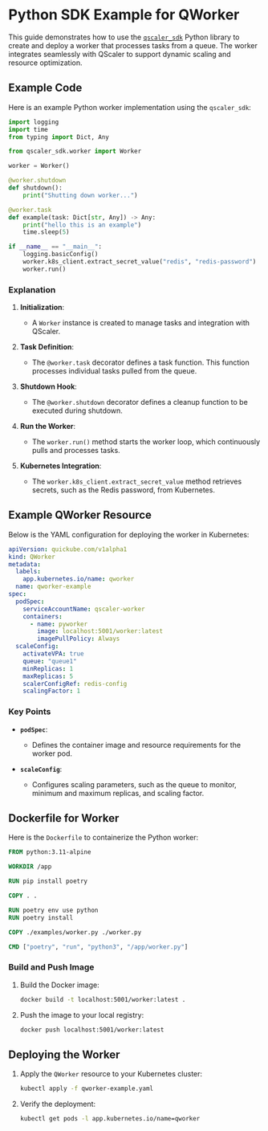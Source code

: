 # Python SDK Example for QWorker

This guide demonstrates how to use the [`qscaler_sdk`](https://github.com/quickube/qscaler-python-sdk) Python library to create and deploy a worker that processes tasks from a queue. The worker integrates seamlessly with QScaler to support dynamic scaling and resource optimization.

## Example Code

Here is an example Python worker implementation using the `qscaler_sdk`:

```python
import logging
import time
from typing import Dict, Any

from qscaler_sdk.worker import Worker

worker = Worker()

@worker.shutdown
def shutdown():
    print("Shutting down worker...")

@worker.task
def example(task: Dict[str, Any]) -> Any:
    print("hello this is an example")
    time.sleep(5)

if __name__ == "__main__":
    logging.basicConfig()
    worker.k8s_client.extract_secret_value("redis", "redis-password")
    worker.run()
```

### Explanation

1. **Initialization**:
    - A `Worker` instance is created to manage tasks and integration with QScaler.

2. **Task Definition**:
    - The `@worker.task` decorator defines a task function. This function processes individual tasks pulled from the queue.

3. **Shutdown Hook**:
    - The `@worker.shutdown` decorator defines a cleanup function to be executed during shutdown.

4. **Run the Worker**:
    - The `worker.run()` method starts the worker loop, which continuously pulls and processes tasks.

5. **Kubernetes Integration**:
    - The `worker.k8s_client.extract_secret_value` method retrieves secrets, such as the Redis password, from Kubernetes.

## Example QWorker Resource

Below is the YAML configuration for deploying the worker in Kubernetes:

```yaml
apiVersion: quickube.com/v1alpha1
kind: QWorker
metadata:
  labels:
    app.kubernetes.io/name: qworker
  name: qworker-example
spec:
  podSpec:
    serviceAccountName: qscaler-worker
    containers:
      - name: pyworker
        image: localhost:5001/worker:latest
        imagePullPolicy: Always
  scaleConfig:
    activateVPA: true
    queue: "queue1"
    minReplicas: 1
    maxReplicas: 5
    scalerConfigRef: redis-config
    scalingFactor: 1
```

### Key Points

- **`podSpec`**:
    - Defines the container image and resource requirements for the worker pod.

- **`scaleConfig`**:
    - Configures scaling parameters, such as the queue to monitor, minimum and maximum replicas, and scaling factor.

## Dockerfile for Worker

Here is the `Dockerfile` to containerize the Python worker:

```dockerfile
FROM python:3.11-alpine

WORKDIR /app

RUN pip install poetry

COPY . .

RUN poetry env use python
RUN poetry install

COPY ./examples/worker.py ./worker.py

CMD ["poetry", "run", "python3", "/app/worker.py"]
```

### Build and Push Image

1. Build the Docker image:
   ```bash
   docker build -t localhost:5001/worker:latest .
   ```

2. Push the image to your local registry:
   ```bash
   docker push localhost:5001/worker:latest
   ```

## Deploying the Worker

1. Apply the `QWorker` resource to your Kubernetes cluster:
   ```bash
   kubectl apply -f qworker-example.yaml
   ```

2. Verify the deployment:
   ```bash
   kubectl get pods -l app.kubernetes.io/name=qworker
   

